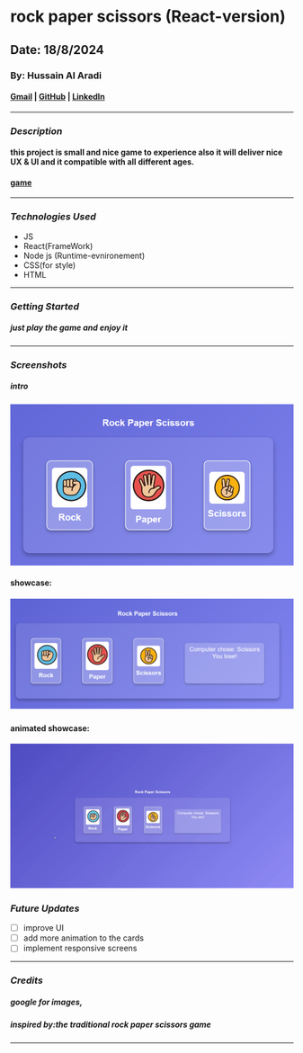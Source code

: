 # rock paper scissors (React-version)

## Date: 18/8/2024

### By: Hussain Al Aradi

#### [Gmail](hussainaradi.ha@gmail.com) | [GitHub](https://github.com/HussainALAradi5) | [LinkedIn](https://www.linkedin.com/in/hussainalaradi/)

---

### **_Description_**

#### this project is small and nice game to experience also it will deliver nice UX & UI and it compatible with all different ages.

#### [game](https://fantasy_cards.surge.sh/)

---

### **_Technologies Used_**

- JS
- React(FrameWork)
- Node js (Runtime-evnironement)
- CSS(for style)
- HTML

---

### **_Getting Started_**

##### just play the game and enjoy it

---

### **_Screenshots_**

##### intro

![intro](./public/showcase/intro.png)

#### showcase:

##### ![showcase](./public/showcase/show%20case.png)

#### animated showcase:

![video](./public/showcase/animated_show_case.gif)

### **_Future Updates_**

- [ ] improve UI
- [ ] add more animation to the cards
- [ ] implement responsive screens

---

### **_Credits_**

##### google for images,

##### inspired by:the traditional rock paper scissors game

---
